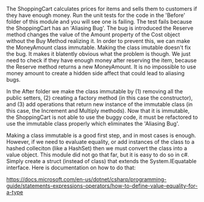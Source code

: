 ﻿The ShoppingCart calculates prices for items and sells them to customers if they have enough money. Run the unit tests for the code in the 
'Before' folder of this module and you will see one is failing. The test fails because the ShoppingCart has an
'Aliasing Bug'. The bug is introduced the Reserve method changes the value of the Amount property
of the Cost object without the Buy Method realizing it. In order to prevent this, we can make the MoneyAmount class immutable. Making the class
imutable doesn't fix the bug. It makes it blatently obvious what the problem is though. We just need to check if they have enough money after
reserving the item, because the Reserve method returns a new MoneyAmount. It is no impossible to use money amount to create a hidden side affect
that could lead to aliasing bugs.

In the After folder we make the class immutable by (1) removing all the public setters, (2) creating a factory method (in this case the constructor), and
(3) add operations that return new instance of the immutable class (in this case, the Increment and Multiply methods). Now that it is immutable, the ShoppingCart is not able to
use the buggy code, it must be refactored to use the immutable class properly which eliminates the 'Aliasing Bug'.

Making a class immutable is a good first step, and in most cases is enough. However, if we need to evaluate equality, or add instances 
of the class to a hashed colleciton (like a HashSet) then we must convert the class into a value object. This module did not go that far, but
it is easy to do so in c#. Simply create a struct (instead of class) that extends the System.IEquatable<T> interface. Here is documentation on how to do that:

https://docs.microsoft.com/en-us/dotnet/csharp/programming-guide/statements-expressions-operators/how-to-define-value-equality-for-a-type